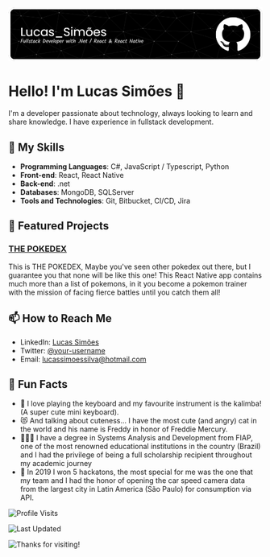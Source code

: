 <!-- Banner or highlight image -->
![Banner](https://github.com/ImZicky/ImZicky/blob/5857eeccb903b783614c05e5a7390a57f406046c/github-header-image.png)

# Hello! I'm Lucas Simões 👋

I'm a developer passionate about technology, always looking to learn and share knowledge. I have experience in fullstack development.

## 🚀 My Skills

- **Programming Languages**: C#, JavaScript / Typescript, Python 
- **Front-end**: React, React Native
- **Back-end**: .net
- **Databases**: MongoDB, SQLServer
- **Tools and Technologies**: Git, Bitbucket, CI/CD, Jira

## 🌟 Featured Projects

### [THE POKEDEX](https://github.com/ImZicky/PokedexNative)
This is THE POKEDEX, Maybe you've seen other pokedex out there, but I guarantee you that none will be like this one! This React Native app contains much more than a list of pokemons, in it you become a pokemon trainer with the mission of facing fierce battles until you catch them all! 

## 📫 How to Reach Me

- LinkedIn: [Lucas Simões]([https://www.linkedin.com/in/your-username/](https://www.linkedin.com/in/lucazsimoes/))
- Twitter: [@your-username](https://twitter.com/your-username)
- Email: lucassimoessilva@hotmail.com

## 🎉 Fun Facts

- 🎹 I love playing the keyboard and my favourite instrument is the kalimba! (A super cute mini keyboard).
- 😻 And talking about cuteness... I have the most cute (and angry) cat in the world and his name is Freddy in honor of Freddie Mercury.
- 🧑🏻‍🎓 I have a degree in Systems Analysis and Development from FIAP, one of the most renowned educational institutions in the country (Brazil) and I had the privilege of being a full scholarship recipient throughout my academic journey
- 🥇 In 2019 I won 5 hackatons, the most special for me was the one that my team and I had the honor of opening the car speed camera data from the largest city in Latin America (São Paulo) for consumption via API.

<!-- Badge for profile visits -->
![Profile Visits](https://komarev.com/ghpvc/?username=ImZicky&color=blueviolet)

<!-- Badge for last updated profile -->
![Last Updated](https://img.shields.io/github/last-commit/ImZicky/your-repo?color=green)

<!-- Banner or farewell image -->
![Thanks for visiting!](https://via.placeholder.com/1200x100.png?text=Thanks+for+visiting!+See+you+soon!)
